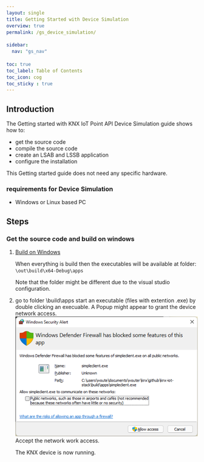```yaml
---
layout: single
title: Getting Started with Device Simulation
overview: true
permalink: /gs_device_simulation/

sidebar:
  nav: "gs_nav"

toc: true
toc_label: Table of Contents
toc_icon: cog
toc_sticky : true
---
```



## Introduction

The Getting started with KNX IoT Point API Device Simulation guide shows how to:

- get the source code
- compile the source code
- create an LSAB and LSSB application
- configure the installation

This Getting started guide does not need any specific hardware.

### requirements for Device Simulation

- Windows or Linux based PC

## Steps

### Get the source code and build on windows

1. [Build on Windows](/building_windows/)

   When everything is build then the executables will be available at folder:
   `\out\build\x64-Debug\apps`

   Note that the folder might be different due to the visual studio configuration.

2. go to folder \build\apps
   start an executable (files with extention .exe) by double clicking an execuable.
   A Popup might appear to grant the device network access.
   ![windows defender](/assets/images/windows_defender.png)
   Accept the network work access.

   The KNX device is now running.
